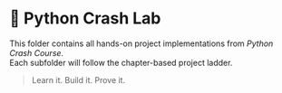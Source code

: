 
# 🧪 Python Crash Lab

This folder contains all hands-on project implementations from *Python Crash Course*.  
Each subfolder will follow the chapter-based project ladder.

> Learn it. Build it. Prove it.
